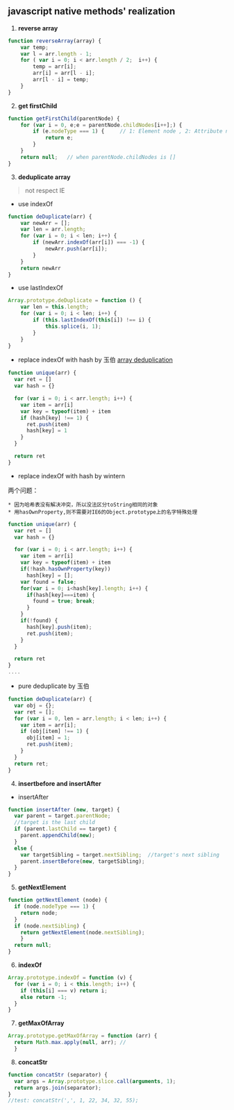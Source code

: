 ## javascript native methods' realization
1. **reverse array** 
```javascript
function reverseArray(array) {  
	var temp;	 
	var l = arr.length - 1;
	for ( var i = 0; i < arr.length / 2;  i++) {
		temp = arr[i];
		arr[i] = arr[l - i];
		arr[l - i] = temp;
	}
}
```	

2. **get firstChild**
```javascript
function getFirstChild(parentNode) {
	for (var i = 0, e;e = parentNode.childNodes[i++];) {
		if (e.nodeType === 1) {     // 1: Element node , 2: Attribute node , 3: Text node
			return e;
		} 
	}
	return null;   // when parentNode.childNodes is []
}
```

3. **deduplicate array**

> not respect IE  


* use indexOf

```javascript
function deDuplicate(arr) {
	var newArr = [];
	var len = arr.length;
	for (var i = 0; i < len; i++) {
		if (newArr.indexOf(arr[i]) === -1) {
			newArr.push(arr[i]);
		}
	}
	return newArr
}
```

* use lastIndexOf

```javascript
Array.prototype.deDuplicate = function () {
	var len = this.length;
	for (var i = 0; i < len; i++) {
		if (this.lastIndexOf(this[i]) !== i) {
			this.splice(i, 1);
		}
	}
}
```



* replace indexOf with hash  by 玉伯 [array deduplication](https://github.com/lifesinger/blog/issues/113)

```javascript
function unique(arr) {
  var ret = []
  var hash = {}

  for (var i = 0; i < arr.length; i++) {
    var item = arr[i]
    var key = typeof(item) + item
    if (hash[key] !== 1) {
      ret.push(item)
      hash[key] = 1
    }
  }

  return ret
}
```

* replace indexOf with hash  by wintern

两个问题：

	* 因为哈希表没有解决冲突，所以没法区分toString相同的对象
	* 用hasOwnProperty,则不需要对IE6的Object.prototype上的名字特殊处理

```javascript
function unique(arr) {
  var ret = []
  var hash = {}

  for (var i = 0; i < arr.length; i++) {
    var item = arr[i]
    var key = typeof(item) + item
    if(!hash.hasOwnProperty(key))
      hash[key] = [];
    var found = false;
    for(var i = 0; i<hash[key].length; i++) {
      if(hash[key]===item) {
        found = true; break;
      }
    }
    if(!found) {
      hash[key].push(item);
      ret.push(item);
    }
  }

  return ret
}
....
```

* pure deduplicate  by 玉伯

```javascript
function deDuplicate(arr) {
  var obj = {};
  var ret = [];
  for (var i = 0, len = arr.length; i < len; i++) {
    var item = arr[i];
    if (obj[item] !== 1) {
      obj[item] = 1;
      ret.push(item);
    }
  }
  return ret;
}
```

4. **insertbefore and insertAfter**

* insertAfter

```javascript
function insertAfter (new, target) {
  var parent = target.parentNode;
  //target is the last child 
  if (parent.lastChild == target) {
    parent.appendChild(new);
  }
  else {
    var targetSibling = target.nextSibling;  //target's next sibling
    parent.insertBefore(new, targetSibling);
  }
}
```

5. **getNextElement**

```javascript
function getNextElement (node) {
  if (node.nodeType === 1) {
    return node;
  }
  if (node.nextSibling) {
    return getNextElement(node.nextSibling);
    }
  return null;
}
```

6. **indexOf**

```javascript
Array.prototype.indexOf = function (v) {
  for (var i = 0; i < this.length; i++) {
    if (this[i] === v) return i;
    else return -1;
  }
}
```

7. **getMaxOfArray**

```javascript
Array.prototype.getMaxOfArray = function (arr) {
  return Math.max.apply(null, arr); //
  }
```

8. **concatStr**

```javascript
function concatStr (separator) {
  var args = Array.prototype.slice.call(arguments, 1);
  return args.join(separator);
}
//test: concatStr(',', 1, 22, 34, 32, 55);
```

